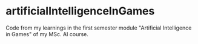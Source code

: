 # artificialIntelligenceInGames
Code from my learnings in the first semester module "Artificial Intelligence in Games" of my MSc. AI course.
